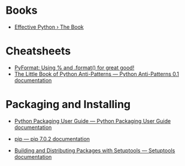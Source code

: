 # Books

* [Effective Python › The Book](http://www.effectivepython.com/)

# Cheatsheets

* [PyFormat: Using % and .format() for great good!](http://pyformat.info)
* [The Little Book of Python Anti-Patterns — Python Anti-Patterns 0.1
  documentation](http://docs.quantifiedcode.com/python-anti-patterns/index.html)

# Packaging and Installing

* [Python Packaging User Guide — Python Packaging User Guide
documentation](https://packaging.python.org/en/latest/index.html)

* [pip — pip 7.0.2 documentation](https://pip.pypa.io/en/stable/)

* [Building and Distributing Packages with Setuptools — Setuptools
documentation](http://pythonhosted.org/setuptools/setuptools.html)


